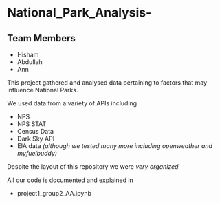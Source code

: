 # National_Park_Analysis-

## Team Members
* Hisham
* Abdullah
* Ann

This project gathered and analysed data pertaining to factors that may influence National Parks.

We used data from a variety of APIs including
* NPS
* NPS STAT
* Census Data
* Dark Sky API
* EIA data
_(although we tested many more including openweather and myfuelbuddy)_

Despite the layout of this repository we were _very organized_

All our code is documented and explained in 

* project1_group2_AA.ipynb 


